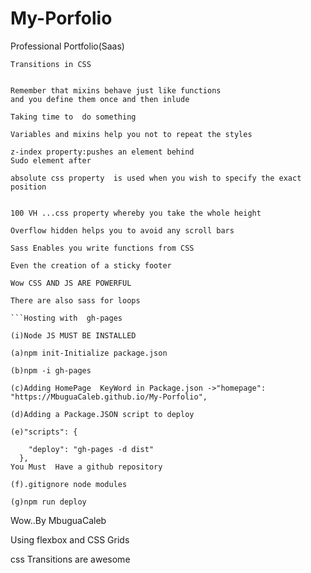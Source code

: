 # My-Porfolio

Professional Portfolio(Saas)

````
Transitions in CSS


Remember that mixins behave just like functions
and you define them once and then inlude

Taking time to  do something

Variables and mixins help you not to repeat the styles

z-index property:pushes an element behind
Sudo element after

absolute css property  is used when you wish to specify the exact position


100 VH ...css property whereby you take the whole height

Overflow hidden helps you to avoid any scroll bars

Sass Enables you write functions from CSS

Even the creation of a sticky footer

Wow CSS AND JS ARE POWERFUL

There are also sass for loops

```Hosting with  gh-pages

(i)Node JS MUST BE INSTALLED

(a)npm init-Initialize package.json

(b)npm -i gh-pages

(c)Adding HomePage  KeyWord in Package.json ->"homepage": "https://MbuguaCaleb.github.io/My-Porfolio",

(d)Adding a Package.JSON script to deploy

(e)"scripts": {

    "deploy": "gh-pages -d dist"
  },
You Must  Have a github repository

(f).gitignore node modules

(g)npm run deploy
````

Wow..By MbuguaCaleb

Using flexbox and CSS Grids

css Transitions are awesome

```

```
